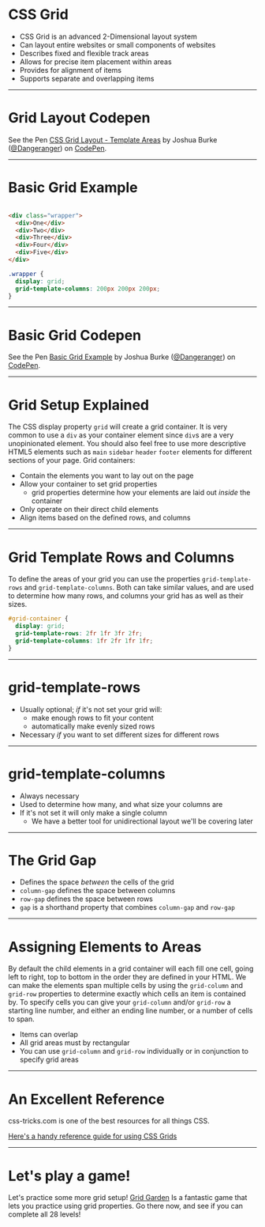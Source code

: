 # CSS Grid

- CSS Grid is an advanced 2-Dimensional layout system
- Can layout entire websites or small components of websites
- Describes fixed and flexible track areas
- Allows for precise item placement within areas
- Provides for alignment of items
- Supports separate and overlapping items

---

# Grid Layout Codepen

<p data-height="450" data-theme-id="light" data-slug-hash="zmpdqb" data-default-tab="css,result" data-user="Dangeranger" data-pen-title="CSS Grid Layout - Template Areas" class="codepen">See the Pen <a href="https://codepen.io/Dangeranger/pen/zmpdqb/">CSS Grid Layout - Template Areas</a> by Joshua Burke (<a href="https://codepen.io/Dangeranger">@Dangeranger</a>) on <a href="https://codepen.io">CodePen</a>.</p>
<script async src="https://static.codepen.io/assets/embed/ei.js"></script>

---

# Basic Grid Example

```html

<div class="wrapper">
  <div>One</div>
  <div>Two</div>
  <div>Three</div>
  <div>Four</div>
  <div>Five</div>
</div>
```

```css
.wrapper {
  display: grid;
  grid-template-columns: 200px 200px 200px;
}
```

---

# Basic Grid Codepen

<p data-height="407" data-theme-id="light" data-slug-hash="ZqvJbM" data-default-tab="css,result" data-user="Dangeranger" data-pen-title="Basic Grid Example" class="codepen">See the Pen <a href="https://codepen.io/Dangeranger/pen/ZqvJbM/">Basic Grid Example</a> by Joshua Burke (<a href="https://codepen.io/Dangeranger">@Dangeranger</a>) on <a href="https://codepen.io">CodePen</a>.</p>
<script async src="https://static.codepen.io/assets/embed/ei.js"></script>

---

# Grid Setup Explained

The CSS display property `grid` will create a grid container. It is very common to use a `div` as your container element since `div`s are a very unopinionated element. You should also feel free to use more descriptive HTML5 elements such as `main` `sidebar` `header` `footer` elements for different sections of your page. Grid containers:

* Contain the elements you want to lay out on the page
* Allow your container to set grid properties
  * grid properties determine how your elements are laid out *inside* the container
* Only operate on their direct child elements
* Align items based on the defined rows, and columns

---

# Grid Template Rows and Columns

To define the areas of your grid you can use the properties `grid-template-rows` and `grid-template-columns`. Both can take similar values, and are used to determine how many rows, and columns your grid has as well as their sizes.

```css
#grid-container {
  display: grid;
  grid-template-rows: 2fr 1fr 3fr 2fr;
  grid-template-columns: 1fr 2fr 1fr 1fr;
}
```

---

# grid-template-rows

* Usually optional; *if* it's not set your grid will:
  * make enough rows to fit your content
  * automatically make evenly sized rows
* Necessary *if* you want to set different sizes for different rows

---

# grid-template-columns

* Always necessary
* Used to determine how many, and what size your columns are
* If it's not set it will only make a single column
  * We have a better tool for unidirectional layout we'll be covering later

---

# The Grid Gap

* Defines the space *between* the cells of the grid
* `column-gap` defines the space between columns
* `row-gap` defines the space between rows
* `gap` is a shorthand property that combines `column-gap` and `row-gap`

---

# Assigning Elements to Areas

By default the child elements in a grid container will each fill one cell, going left to right, top to bottom in the order they are defined in your HTML. We can make the elements span multiple cells by using the `grid-column` and `grid-row` properties to determine exactly which cells an item is contained by. To specify cells you can give your `grid-column` and/or `grid-row` a starting line number, and either an ending line number, or a number of cells to span.

* Items can overlap
* All grid areas must by rectangular
* You can use `grid-column` and `grid-row` individually or in conjunction to specify grid areas

---

# An Excellent Reference

css-tricks.com is one of the best resources for all things CSS.

[Here's a handy reference guide for using CSS Grids](https://css-tricks.com/snippets/css/complete-guide-grid/)

---

# Let's play a game!

Let's practice some more grid setup! [Grid Garden](https://cssgridgarden.com/) Is a fantastic game that lets you practice using grid properties. Go there now, and see if you can complete all 28 levels!
